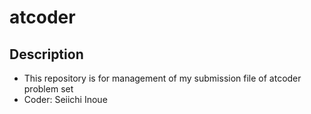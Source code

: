 # atcoder

## Description
- This repository is for management of my submission file of atcoder problem set
- Coder: Seiichi Inoue
